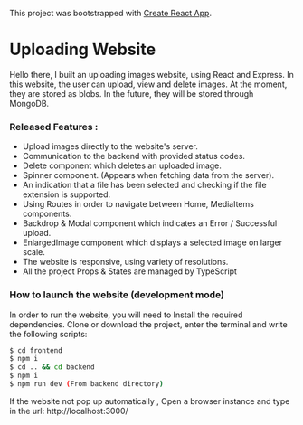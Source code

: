 This project was bootstrapped with [Create React App](https://github.com/facebook/create-react-app).

# Uploading Website

Hello there,
I built an uploading images website, using React and Express.
In this website, the user can upload, view and delete images.
At the moment, they are stored as blobs.
In the future, they will be stored through MongoDB.

### Released Features :

- Upload images directly to the website's server.
- Communication to the backend with provided status codes.
- Delete component which deletes an uploaded image.
- Spinner component. (Appears when fetching data from the server).
- An indication that a file has been selected and checking if the file extension is supported.
- Using Routes in order to navigate between Home, MediaItems components.
- Backdrop & Modal component which indicates an Error / Successful upload.
- EnlargedImage component which displays a selected image on larger scale.
- The website is responsive, using variety of resolutions.
- All the project Props & States are managed by TypeScript

### How to launch the website (development mode)

In order to run the website, you will need to Install the required dependencies.
Clone or download the project, enter the terminal and write the following scripts:

```sh
$ cd frontend
$ npm i
$ cd .. && cd backend
$ npm i
$ npm run dev (From backend directory)
```

If the website not pop up automatically , Open a browser instance and type in the url: http://localhost:3000/
